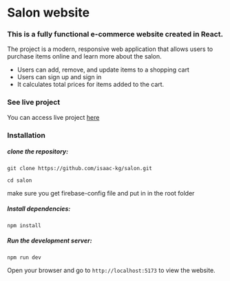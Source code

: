 # Salon website
### This is a fully functional e-commerce website created in React.

The project is a modern, responsive web application that allows users to purchase items online and learn more about the salon.
- Users can add, remove, and update items to a shopping cart
- Users can sign up and sign in
- It calculates total prices for items added to the cart.

### See live project
You can access live project [here](https://salon-a19c4.web.app/)

### Installation 
##### clone the repository:
```
git clone https://github.com/isaac-kg/salon.git
```
```
cd salon
```
make sure you get firebase-config file and put in in the root folder

##### Install dependencies:
```
npm install
```

##### Run the development server:
```
npm run dev
```

Open your browser and go to `http://localhost:5173` to view the website.
